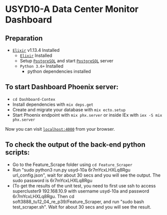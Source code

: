 # USYD10-A Data Center Monitor Dashboard

## Preparation
* [`Elixir`](https://elixir-lang.org/install.html) v1.13.4 Installed
  * [`Elixir`](https://elixir-lang.org/install.html) Installed
  * Setup [`PostgreSQL`](https://www.postgresql.org/download/) and start [`PostgreSQL`](https://www.postgresql.org/) server
  * `Python 3.6+` Installed
    * python dependencies installed

## To start Dashboard Phoenix server:
  * `cd Dashboard-Contex`
  * Install dependencies with `mix deps.get`
  * Create and migrate your database with `mix ecto.setup`
  * Start Phoenix endpoint with `mix phx.server` or inside IEx with `iex -S mix phx.server`

  Now you can visit [`localhost:4000`](http://localhost:4000) from your browser.

## To check the output of the back-end python scripts:
  * Go to the Feature_Scrape folder using `cd Feature_Scraper`
  * Run "sudo python3 run.py usyd-10a 6r7mYcxLHXLq8Rgu url_config.json", wait for about 30 secs and you will see the output. The sudo password is 6r7mYcxLHXLq8Rgu
  * (To get the results of the unit test, you need to first use ssh to access supercluster9 192.168.10.9 with username usyd-10a and password 6r7mYcxLHXLq8Rgu. Then cd soft3888_tu12_04_re_p39/Feature_Scraper, and run "sudo bash test_scraper.sh". Wait for about 30 secs and you will see the result.
